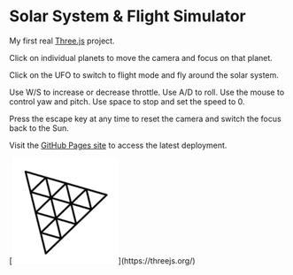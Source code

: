 # Solar System & Flight Simulator

My first real [Three.js](https://threejs.org/) project.

Click on individual planets to move the camera and focus on that planet.

Click on the UFO to switch to flight mode and fly around the solar system.

Use W/S to increase or decrease throttle. Use A/D to roll. Use the mouse to control yaw and pitch. Use space to stop and set the speed to 0.

Press the escape key at any time to reset the camera and switch the focus back to the Sun.

Visit the [GitHub Pages site](https://jarvisar.github.io/solar-system/) to access the latest deployment.


<p align="left">
  [<img src="https://github.com/jarvisar/solar-system/blob/main/public/icon/android-chrome-192x192.png" alt="Three.js" title"Three.js">](https://threejs.org/)
</p>
